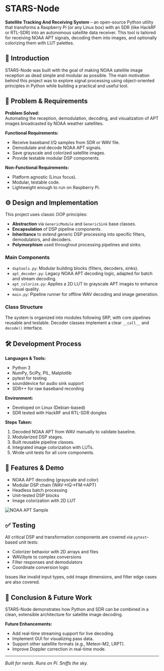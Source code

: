 
# STARS-Node

**Satellite Tracking And Receiving System** – an open-source Python utility that transforms a Raspberry Pi (or any Linux box) with an SDR (like HackRF or RTL-SDR) into an autonomous satellite data receiver. This tool is tailored for receiving NOAA APT signals, decoding them into images, and optionally colorizing them with LUT palettes. 

## 🚀 Introduction

STARS-Node was built with the goal of making NOAA satellite image reception as dead simple and modular as possible. The main motivation behind this project was to explore signal processing using object-oriented principles in Python while building a practical and useful tool.

## 🧠 Problem & Requirements

**Problem Solved:**  
Automating the reception, demodulation, decoding, and visualization of APT images broadcasted by NOAA weather satellites.

**Functional Requirements:**
- Receive baseband I/Q samples from SDR or WAV file.
- Demodulate and decode NOAA APT signals.
- Save grayscale and colorized satellite images.
- Provide testable modular DSP components.

**Non-Functional Requirements:**
- Platform agnostic (Linux focus).
- Modular, testable code.
- Lightweight enough to run on Raspberry Pi.

## ⚙️ Design and Implementation

This project uses classic OOP principles:
- **Abstraction** via `GenericModule` and `GenericSink` base classes.
- **Encapsulation** of DSP pipeline components.
- **Inheritance** to extend generic DSP processing into specific filters, demodulators, and decoders.
- **Polymorphism** used throughout processing pipelines and sinks.

### Main Components

- `dsptools.py`: Modular building blocks (filters, decoders, sinks).
- `apt_decoder.py`: Legacy NOAA APT decoding logic, adapted for batch and stream decoding.
- `apt_colorize.py`: Applies a 2D LUT to grayscale APT images to enhance visual quality.
- `main.py`: Pipeline runner for offline WAV decoding and image generation.

### Class Structure

The system is organized into modules following SRP, with core pipelines reusable and testable. Decoder classes implement a clear `__call__` and `decode()` interface.

## 🛠 Development Process

**Languages & Tools:**
- Python 3
- NumPy, SciPy, PIL, Matplotlib
- pytest for testing
- sounddevice for audio sink support
- SDR++ for raw baseband recording

**Environment:**
- Developed on Linux (Debian-based)
- SDR tested with HackRF and RTL-SDR dongles

**Steps Taken:**
1. Decoded NOAA APT from WAV manually to validate baseline.
2. Modularized DSP stages.
3. Built reusable pipeline classes.
4. Integrated image colorization with LUTs.
5. Wrote unit tests for all core components.

## 📸 Features & Demo

- NOAA APT decoding (grayscale and color)
- Modular DSP chain (WAV→IQ→FM→APT)
- Headless batch processing
- Unit-tested DSP blocks
- Image colorization with 2D LUT

![NOAA APT Sample](./noaa-apt-daylight.png)

## ✅ Testing

All critical DSP and transformation components are covered via `pytest`-based unit tests:

- Colorizer behavior with 2D arrays and files
- WAV/byte to complex conversions
- Filter responses and demodulators
- Coordinate conversion logic

Issues like invalid input types, odd image dimensions, and filter edge cases are also covered.

## 🧾 Conclusion & Future Work

STARS-Node demonstrates how Python and SDR can be combined in a clean, extensible architecture for satellite image decoding.

**Future Enhancements:**
- Add real-time streaming support for live decoding.
- Implement GUI for visualizing pass data.
- Support other satellite formats (e.g., Meteor-M2, LRPT).
- Improve Doppler correction in real-time mode.

---

*Built for nerds. Runs on Pi. Sniffs the sky.*
